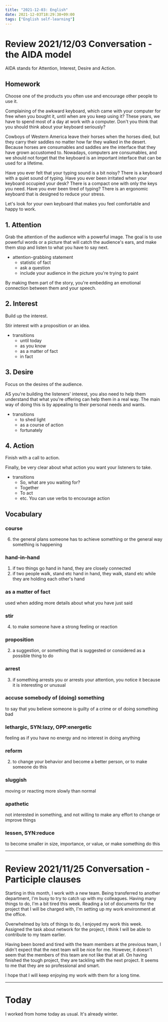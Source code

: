 ```yaml
---
title: "2021-12-03: English"
date: 2021-12-03T18:29:38+09:00
tags: ["English self-learning"]
---
```

# Review 2021/12/03 Conversation - the AIDA model
AIDA stands for Attention, Interest, Desire and Action.

## Homework
Choose one of the products you often use and encourage other people to use it.

Complaining of the awkward keyboard, which came with your computer for free when you bought it, until when are you keep using it?
These years, we have to spend most of a day at work with a computer.
Don't you think that you should think about your keyboard seriously?

Cowboys of Western America leave their horses when the horses died, but they carry their saddles no matter how far they walked in the desert.
Because horses are consumables and saddles are the interface that they have grown accustomed to.
Nowadays, computers are consumables, and we should not forget that the keyboard is an important interface that can be used for a lifetime.

Have you ever felt that your typing sound is a bit noisy? There is a keyboard with a quiet sound of typing.
Have you ever been irritated when your keyboard occupied your desk? There is a compact one with only the keys you need.
Have you ever been tired of typing? There is an ergonomic keyboard that is designed to reduce your stress.

Let's look for your own keyboard that makes you feel comfortable and happy to work.

## 1. Attention
Grab the attention of the audience with a powerful image.
The goal is to use powerful words or a picture that will catch the audience's ears, and make them stop and listen to what you have to say next.

* attention-grabbing statement
    - statistic of fact
    - ask a question
    - include your audience in the picture you're trying to paint

By making them part of the story, you're embedding an emotional connection between them and your speech.

## 2. Interest
Build up the interest.

Stir interest with a proposition or an idea.

* transitions
    - until today
    - as you know
    - as a matter of fact
    - in fact

## 3. Desire
Focus on the desires of the audience.

AS you're building the listeners' interest, you also need to help them understand that what you're offering can help them in a real way.
The main way of doing this is by appealing to their personal needs and wants.

* transitions
    - to shed light
    - as a course of action
    - fortunately

## 4. Action
Finish with a call to action.

Finally, be very clear about what action you want your listeners to take.

* transitions
    - So, what are you waiting for?
    - Together
    - To act
    - etc. You can use verbs to encourage action

## Vocabulary
### course
6. the general plans someone has to achieve something or the general way something is happening

### hand-in-hand
1. if two things go hand in hand, they are closely connected
2. if two people walk, stand etc hand in hand, they walk, stand etc while they are holding each other's hand

### as a matter of fact
used when adding more details about what you have just said

### stir
4. to make someone have a strong feeling or reaction

### proposition
2. a suggestion, or something that is suggested or considered as a possible thing to do

### arrest
3. if something arrests you or arrests your attention, you notice it because it is interesting or unusual

### accuse somebody of (doing) something
to say that you believe someone is guilty of a crime or of doing something bad

### lethargic, SYN:lazy, OPP:energetic
feeling as if you have no energy and no interest in doing anything

### reform
2. to change your behavior and become a better person, or to make someone do this

### sluggish
moving or reacting more slowly than normal

### apathetic
not interested in something, and not willing to make any effort to change or improve things

### lessen, SYN:reduce
to become smaller in size, importance, or value, or make something do this

---
# Review 2021/11/25 Conversation - Participle clauses
Starting in this month, I work with a new team.
Being transferred to another department, I'm busy to try to catch up with my colleagues.
Having many things to do, I'm a bit tired this week.
Reading a lot of documents for the project that I will be charged with, I'm setting up my work environment at the office.

Overwhelmed by lots of things to do, I enjoyed my work this week.
Assigned the task about network for the project, I think I will be able to contribute to my team earlier.

Having been bored and tired with the team members at the previous team, I didn't expect that the next team will be nice for me.
However, it doesn't seem that the members of this team are not like that at all.
On having finished the tough project, they are tackling with the next project.
It seems to me that they are so professional and smart.

I hope that I will keep enjoying my work with them for a long time.

---
# Today
I worked from home today as usual.
It's already winter.